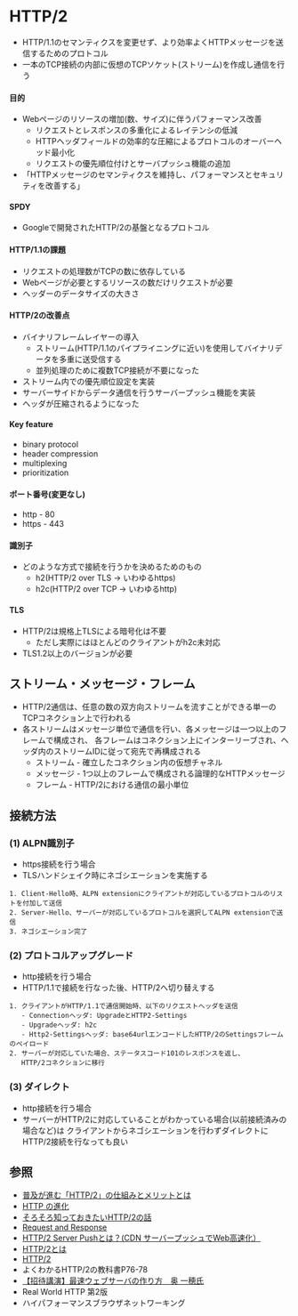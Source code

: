 # HTTP/2
- HTTP/1.1のセマンティクスを変更せず、より効率よくHTTPメッセージを送信するためのプロトコル
- 一本のTCP接続の内部に仮想のTCPソケット(ストリーム)を作成し通信を行う

#### 目的
- Webページのリソースの増加(数、サイズ)に伴うパフォーマンス改善
  - リクエストとレスポンスの多重化によるレイテンシの低減
  - HTTPヘッダフィールドの効率的な圧縮によるプロトコルのオーバーヘッド最小化
  - リクエストの優先順位付けとサーバプッシュ機能の追加
- 「HTTPメッセージのセマンティクスを維持し、パフォーマンスとセキュリティを改善する」

#### SPDY
- Googleで開発されたHTTP/2の基盤となるプロトコル

#### HTTP/1.1の課題
- リクエストの処理数がTCPの数に依存している
- Webページが必要とするリソースの数だけリクエストが必要
- ヘッダーのデータサイズの大きさ

#### HTTP/2の改善点
- バイナリフレームレイヤーの導入
  - ストリーム(HTTP/1.1のパイプライニングに近い)を使用してバイナリデータを多重に送受信する
  - 並列処理のために複数TCP接続が不要になった
- ストリーム内での優先順位設定を実装
- サーバーサイドからデータ通信を行うサーバープッシュ機能を実装
- ヘッダが圧縮されるようになった

#### Key feature
- binary protocol
- header compression
- multiplexing
- prioritization

#### ポート番号(変更なし)
- http - 80
- https - 443

#### 識別子
- どのような方式で接続を行うかを決めるためのもの
  - h2(HTTP/2 over TLS -> いわゆるhttps)
  - h2c(HTTP/2 over TCP -> いわゆるhttp)

#### TLS
- HTTP/2は規格上TLSによる暗号化は不要
  - ただし実際にはほとんどのクライアントがh2c未対応
- TLS1.2以上のバージョンが必要

## ストリーム・メッセージ・フレーム
- HTTP/2通信は、任意の数の双方向ストリームを流すことができる単一のTCPコネクション上で行われる
- 各ストリームはメッセージ単位で通信を行い、各メッセージは一つ以上のフレームで構成され、
  各フレームはコネクション上にインターリーブされ、ヘッダ内のストリームIDに従って宛先で再構成される
  - ストリーム - 確立したコネクション内の仮想チャネル
  - メッセージ - 1つ以上のフレームで構成される論理的なHTTPメッセージ
  - フレーム - HTTP/2における通信の最小単位

## 接続方法
### (1) ALPN識別子
- https接続を行う場合
- TLSハンドシェイク時にネゴシエーションを実施する
```
1. Client-Hello時、ALPN extensionにクライアントが対応しているプロトコルのリストを付加して送信
2. Server-Hello、サーバーが対応しているプロトコルを選択してALPN extensionで送信
3. ネゴシエーション完了
```

### (2) プロトコルアップグレード
- http接続を行う場合
- HTTP/1.1で接続を行なった後、HTTP/2へ切り替えする
```
1. クライアントがHTTP/1.1で通信開始時、以下のリクエストヘッダを送信
   - Connectionヘッダ: UpgradeとHTTP2-Settings
   - Upgradeヘッダ: h2c
   - Http2-Settingsヘッダ: base64urlエンコードしたHTTP/2のSettingsフレームのペイロード
2. サーバーが対応していた場合、ステータスコード101のレスポンスを返し、
   HTTP/2コネクションに移行
```

### (3) ダイレクト
- http接続を行う場合
- サーバーがHTTP/2に対応していることがわかっている場合(以前接続済みの場合など)は
  クライアントからネゴシエーションを行わずダイレクトにHTTP/2接続を行なっても良い

## 参照
- [普及が進む「HTTP/2」の仕組みとメリットとは](https://knowledge.sakura.ad.jp/7734/)
- [HTTP の進化](https://developer.mozilla.org/ja/docs/Web/HTTP/Basics_of_HTTP/Evolution_of_HTTP)
- [そろそろ知っておきたいHTTP/2の話](https://qiita.com/mogamin3/items/7698ee3336c70a482843)
- [Request and Response](https://youtu.be/0cmXVXMdbs8)
- [HTTP/2 Server Pushとは？(CDN サーバープッシュでWeb高速化）](https://blog.redbox.ne.jp/http2-server-push-cdn.html)
- [HTTP/2とは](https://www.nic.ad.jp/ja/newsletter/No68/0800.html)
- [HTTP/2](https://hpbn.co/http2/#binary-framing-layer)
- よくわかるHTTP/2の教科書P76-78
- [【招待講演】最速ウェブサーバの作り方　奥 一穂氏](https://www.youtube.com/watch?v=Iu5Uynq7ubo&feature=youtu.be)
- Real World HTTP 第2版
- ハイパフォーマンスブラウザネットワーキング
